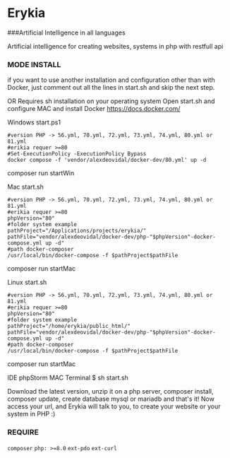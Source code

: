 # Erykia
###Artificial Intelligence in all languages

Artificial intelligence for creating websites, systems in php with restfull api

### MODE INSTALL
if you want to use another installation and configuration other than with Docker, just comment out all the lines in start.sh
and skip the next step.

OR
Requires sh installation on your operating system
Open start.sh and configure MAC and install Docker https://docs.docker.com/

Windows start.ps1
```shell
#version PHP -> 56.yml, 70.yml, 72.yml, 73.yml, 74.yml, 80.yml or 81.yml
#erikia requer >=80
#Set-ExecutionPolicy -ExecutionPolicy Bypass
docker compose -f 'vendor/alexdeovidal/docker-dev/80.yml' up -d
```
composer run startWin

Mac start.sh
```shell
#version PHP -> 56.yml, 70.yml, 72.yml, 73.yml, 74.yml, 80.yml or 81.yml
#erikia requer >=80
phpVersion="80"
#folder system example
pathProject="/Applications/projects/erykia/"
pathFile="vendor/alexdeovidal/docker-dev/php-"$phpVersion"-docker-compose.yml up -d"
#path docker-composer
/usr/local/bin/docker-compose -f $pathProject$pathFile
```
composer run startMac

Linux start.sh
```shell
#version PHP -> 56.yml, 70.yml, 72.yml, 73.yml, 74.yml, 80.yml or 81.yml
#erikia requer >=80
phpVersion="80"
#folder system example
pathProject="/home/erykia/public_html/"
pathFile="vendor/alexdeovidal/docker-dev/php-"$phpVersion"-docker-compose.yml up -d"
#path docker-composer
/usr/local/bin/docker-compose -f $pathProject$pathFile
```
composer run startMac

IDE phpStorm MAC
Terminal
$ sh start.sh

Download the latest version, unzip it on a php server, composer install, composer update, create database mysql or mariadb
and that's it! Now access your url, and Erykia will talk to you, to create your website or your system in PHP :)

### REQUIRE
`composer`
`php: >=8.0`
`ext-pdo`
`ext-curl`
